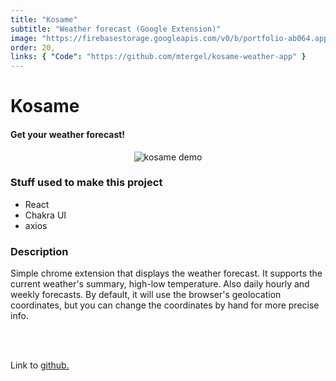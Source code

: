 ```yaml
---
title: "Kosame"
subtitle: "Weather forecast (Google Extension)"
image: "https://firebasestorage.googleapis.com/v0/b/portfolio-ab064.appspot.com/o/kosame.png?alt=media&token=0b90b67a-38f2-40d3-a034-837c9ae80262"
order: 20,
links: { "Code": "https://github.com/mtergel/kosame-weather-app" }
---
```


# Kosame

#### Get your weather forecast!

<p align="center">
  <img alt='kosame demo' src="https://firebasestorage.googleapis.com/v0/b/portfolio-ab064.appspot.com/o/kosame.gif?alt=media&token=1caf5988-a6e5-4060-b70c-a2f137eb64dc">
</p>

### Stuff used to make this project

- React
- Chakra UI
- axios

### Description

Simple chrome extension that displays the weather forecast. It supports the current weather's summary, high-low temperature. Also daily hourly and weekly forecasts. By default, it will use the browser's geolocation coordinates, but you can change the coordinates by hand for more precise info.

<br/><br/>

Link to [github.](https://github.com/mtergel/kosame-weather-app)
